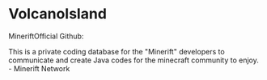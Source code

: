 VolcanoIsland
=============

MineriftOfficial Github:

This is a private coding database for the "Minerift" developers to communicate and create Java codes for the minecraft community to enjoy.        - Minerift Network
